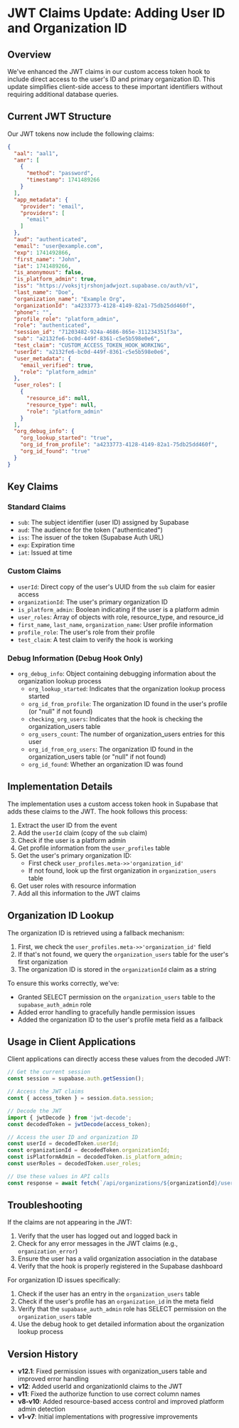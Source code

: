 # JWT Claims Update: Adding User ID and Organization ID

## Overview

We've enhanced the JWT claims in our custom access token hook to include direct access to the user's ID and primary organization ID. This update simplifies client-side access to these important identifiers without requiring additional database queries.

## Current JWT Structure

Our JWT tokens now include the following claims:

```json
{
  "aal": "aal1",
  "amr": [
    {
      "method": "password",
      "timestamp": 1741489266
    }
  ],
  "app_metadata": {
    "provider": "email",
    "providers": [
      "email"
    ]
  },
  "aud": "authenticated",
  "email": "user@example.com",
  "exp": 1741492866,
  "first_name": "John",
  "iat": 1741489266,
  "is_anonymous": false,
  "is_platform_admin": true,
  "iss": "https://voksjtjrshonjadwjozt.supabase.co/auth/v1",
  "last_name": "Doe",
  "organization_name": "Example Org",
  "organizationId": "a4233773-4128-4149-82a1-75db25dd460f",
  "phone": "",
  "profile_role": "platform_admin",
  "role": "authenticated",
  "session_id": "71203482-924a-4686-865e-311234351f3a",
  "sub": "a2132fe6-bc0d-449f-8361-c5e5b598e0e6",
  "test_claim": "CUSTOM_ACCESS_TOKEN_HOOK_WORKING",
  "userId": "a2132fe6-bc0d-449f-8361-c5e5b598e0e6",
  "user_metadata": {
    "email_verified": true,
    "role": "platform_admin"
  },
  "user_roles": [
    {
      "resource_id": null,
      "resource_type": null,
      "role": "platform_admin"
    }
  ],
  "org_debug_info": {
    "org_lookup_started": "true",
    "org_id_from_profile": "a4233773-4128-4149-82a1-75db25dd460f",
    "org_id_found": "true"
  }
}
```

## Key Claims

### Standard Claims
- `sub`: The subject identifier (user ID) assigned by Supabase
- `aud`: The audience for the token ("authenticated")
- `iss`: The issuer of the token (Supabase Auth URL)
- `exp`: Expiration time
- `iat`: Issued at time

### Custom Claims
- `userId`: Direct copy of the user's UUID from the `sub` claim for easier access
- `organizationId`: The user's primary organization ID
- `is_platform_admin`: Boolean indicating if the user is a platform admin
- `user_roles`: Array of objects with role, resource_type, and resource_id
- `first_name`, `last_name`, `organization_name`: User profile information
- `profile_role`: The user's role from their profile
- `test_claim`: A test claim to verify the hook is working

### Debug Information (Debug Hook Only)
- `org_debug_info`: Object containing debugging information about the organization lookup process
  - `org_lookup_started`: Indicates that the organization lookup process started
  - `org_id_from_profile`: The organization ID found in the user's profile (or "null" if not found)
  - `checking_org_users`: Indicates that the hook is checking the organization_users table
  - `org_users_count`: The number of organization_users entries for this user
  - `org_id_from_org_users`: The organization ID found in the organization_users table (or "null" if not found)
  - `org_id_found`: Whether an organization ID was found

## Implementation Details

The implementation uses a custom access token hook in Supabase that adds these claims to the JWT. The hook follows this process:

1. Extract the user ID from the event
2. Add the `userId` claim (copy of the `sub` claim)
3. Check if the user is a platform admin
4. Get profile information from the `user_profiles` table
5. Get the user's primary organization ID:
   - First check `user_profiles.meta->>'organization_id'`
   - If not found, look up the first organization in `organization_users` table
6. Get user roles with resource information
7. Add all this information to the JWT claims

## Organization ID Lookup

The organization ID is retrieved using a fallback mechanism:

1. First, we check the `user_profiles.meta->>'organization_id'` field
2. If that's not found, we query the `organization_users` table for the user's first organization
3. The organization ID is stored in the `organizationId` claim as a string

To ensure this works correctly, we've:
- Granted SELECT permission on the `organization_users` table to the `supabase_auth_admin` role
- Added error handling to gracefully handle permission issues
- Added the organization ID to the user's profile meta field as a fallback

## Usage in Client Applications

Client applications can directly access these values from the decoded JWT:

```javascript
// Get the current session
const session = supabase.auth.getSession();

// Access the JWT claims
const { access_token } = session.data.session;

// Decode the JWT
import { jwtDecode } from 'jwt-decode';
const decodedToken = jwtDecode(access_token);

// Access the user ID and organization ID
const userId = decodedToken.userId;
const organizationId = decodedToken.organizationId;
const isPlatformAdmin = decodedToken.is_platform_admin;
const userRoles = decodedToken.user_roles;

// Use these values in API calls
const response = await fetch(`/api/organizations/${organizationId}/users/${userId}`);
```

## Troubleshooting

If the claims are not appearing in the JWT:

1. Verify that the user has logged out and logged back in
2. Check for any error messages in the JWT claims (e.g., `organization_error`)
3. Ensure the user has a valid organization association in the database
4. Verify that the hook is properly registered in the Supabase dashboard

For organization ID issues specifically:
1. Check if the user has an entry in the `organization_users` table
2. Check if the user's profile has an `organization_id` in the meta field
3. Verify that the `supabase_auth_admin` role has SELECT permission on the `organization_users` table
4. Use the debug hook to get detailed information about the organization lookup process

## Version History

- **v12.1**: Fixed permission issues with organization_users table and improved error handling
- **v12**: Added userId and organizationId claims to the JWT
- **v11**: Fixed the authorize function to use correct column names
- **v8-v10**: Added resource-based access control and improved platform admin detection
- **v1-v7**: Initial implementations with progressive improvements 